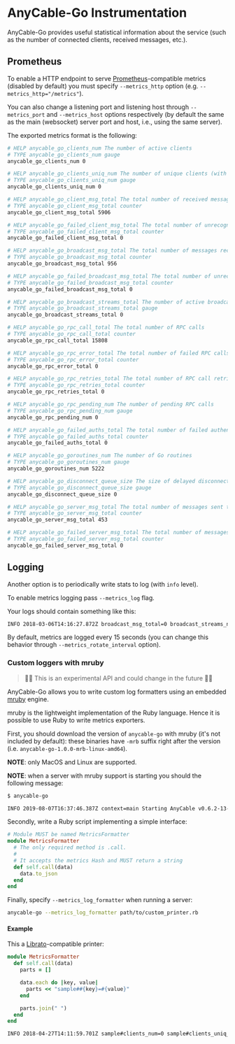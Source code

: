 # AnyCable-Go Instrumentation

AnyCable-Go provides useful statistical information about the service (such as the number of connected clients, received messages, etc.).

## Prometheus

To enable a HTTP endpoint to serve [Prometheus](https://prometheus.io)-compatible metrics (disabled by default) you must specify `--metrics_http` option (e.g. `--metrics_http="/metrics"`).

You can also change a listening port and listening host through `--metrics_port` and `--metrics_host` options respectively (by default the same as the main (websocket) server port and host, i.e., using the same server).

The exported metrics format is the following:

```sh
# HELP anycable_go_clients_num The number of active clients
# TYPE anycable_go_clients_num gauge
anycable_go_clients_num 0

# HELP anycable_go_clients_uniq_num The number of unique clients (with respect to connection identifiers)
# TYPE anycable_go_clients_uniq_num gauge
anycable_go_clients_uniq_num 0

# HELP anycable_go_client_msg_total The total number of received messages from clients
# TYPE anycable_go_client_msg_total counter
anycable_go_client_msg_total 5906

# HELP anycable_go_failed_client_msg_total The total number of unrecognized messages received from clients
# TYPE anycable_go_failed_client_msg_total counter
anycable_go_failed_client_msg_total 0

# HELP anycable_go_broadcast_msg_total The total number of messages received through PubSub (for broadcast)
# TYPE anycable_go_broadcast_msg_total counter
anycable_go_broadcast_msg_total 956

# HELP anycable_go_failed_broadcast_msg_total The total number of unrecognized messages received through PubSub
# TYPE anycable_go_failed_broadcast_msg_total counter
anycable_go_failed_broadcast_msg_total 0

# HELP anycable_go_broadcast_streams_total The number of active broadcasting streams
# TYPE anycable_go_broadcast_streams_total gauge
anycable_go_broadcast_streams_total 0

# HELP anycable_go_rpc_call_total The total number of RPC calls
# TYPE anycable_go_rpc_call_total counter
anycable_go_rpc_call_total 15808

# HELP anycable_go_rpc_error_total The total number of failed RPC calls
# TYPE anycable_go_rpc_error_total counter
anycable_go_rpc_error_total 0

# HELP anycable_go_rpc_retries_total The total number of RPC call retries
# TYPE anycable_go_rpc_retries_total counter
anycable_go_rpc_retries_total 0

# HELP anycable_go_rpc_pending_num The number of pending RPC calls
# TYPE anycable_go_rpc_pending_num gauge
anycable_go_rpc_pending_num 0

# HELP anycable_go_failed_auths_total The total number of failed authentication attempts
# TYPE anycable_go_failed_auths_total counter
anycable_go_failed_auths_total 0

# HELP anycable_go_goroutines_num The number of Go routines
# TYPE anycable_go_goroutines_num gauge
anycable_go_goroutines_num 5222

# HELP anycable_go_disconnect_queue_size The size of delayed disconnect
# TYPE anycable_go_disconnect_queue_size gauge
anycable_go_disconnect_queue_size 0

# HELP anycable_go_server_msg_total The total number of messages sent to clients
# TYPE anycable_go_server_msg_total counter
anycable_go_server_msg_total 453

# HELP anycable_go_failed_server_msg_total The total number of messages failed to send to clients
# TYPE anycable_go_failed_server_msg_total counter
anycable_go_failed_server_msg_total 0
```

## Logging

Another option is to periodically write stats to log (with `info` level).

To enable metrics logging pass `--metrics_log` flag.

Your logs should contain something like this:

```sh
INFO 2018-03-06T14:16:27.872Z broadcast_msg_total=0 broadcast_streams_num=0 client_msg_total=0 clients_num=0 clients_uniq_num=0 context=metrics disconnect_queue_size=0 failed_auths_total=0 failed_broadcast_msg_total=0 failed_client_msg_total=0 goroutines_num=35 rpc_call_total=0 rpc_error_total=0
```

By default, metrics are logged every 15 seconds (you can change this behavior through `--metrics_rotate_interval` option).

### Custom loggers with mruby

<!-- TODO: add new API, remove "experimental" -->

> 👨‍🔬 This is an experimental API and could change in the future 👩‍🔬

AnyCable-Go allows you to write custom log formatters using an embedded [mruby](http://mruby.org) engine.

mruby is the lightweight implementation of the Ruby language. Hence it is possible to use Ruby to write metrics exporters.

First, you should download the version of `anycable-go` with mruby (it's not included by default): these binaries have `-mrb` suffix right after the version (i.e. `anycable-go-1.0.0-mrb-linux-amd64`).

**NOTE**: only MacOS and Linux are supported.

**NOTE**: when a server with mruby support is starting you should the following message:

```sh
$ anycable-go

INFO 2019-08-07T16:37:46.387Z context=main Starting AnyCable v0.6.2-13-gd421927 (with mruby 1.2.0 (2015-11-17)) (pid: 1362)
```

Secondly, write a Ruby script implementing a simple interface:

```ruby
# Module MUST be named MetricsFormatter
module MetricsFormatter
  # The only required method is .call.
  #
  # It accepts the metrics Hash and MUST return a string
  def self.call(data)
    data.to_json
  end
end
```

Finally, specify `--metrics_log_formatter` when running a server:

```sh
anycable-go --metrics_log_formatter path/to/custom_printer.rb
```

#### Example

This a [Librato](https://www.librato.com)-compatible printer:

```ruby
module MetricsFormatter
  def self.call(data)
    parts = []

    data.each do |key, value|
      parts << "sample##{key}=#{value}"
    end

    parts.join(" ")
  end
end
```

```sh
INFO 2018-04-27T14:11:59.701Z sample#clients_num=0 sample#clients_uniq_num=0 sample#goroutines_num=0
```
